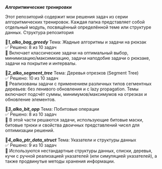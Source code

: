***Алгоритмические тренировки***

Этот репозиторий содержит мои решения задач из серии алгоритмических тренировок. Каждая папка представляет собой отдельный модуль, посвящённый определённой теме или структуре данных.
Структура репозитория

📁***1_alko_bag_greedy***
Тема: Жадные алгоритмы и задачи на рюкзак \
✅ Решено: 8 из 10 задач \
📌 Включает классические задачи на оптимальный выбор, минимизацию/максимизацию, задачи наподобие задачи о рюкзаке, задачи на покрытие и интервалы.

📁***2_alko_segment_tree***
Тема: Деревья отрезков (Segment Tree)\
✅ Решено: 10 из 10 задач\
📌 Реализованы задачи с применением различных типов сегментных деревьев: без ленивого обновления и с lazy propagation. Темы включают подсчёт суммы, минимумов/максимумов на отрезках и обновление элементов.

📁***3_alko_bit_opp***
Тема: Побитовые операции\
✅ Решено: 8 из 10 задач\
📌 В этой части решаются задачи, использующие битовые маски, битовые трюки и свойства двоичных представлений чисел для оптимизации решений.

📁***4_alko_ptr_data_struct***
Тема: Указатели и структуры данных\
✅ Решено: 9 из 10 задач\
📌 Используются нестандартные структуры данных, списки, деревья, кучи с ручной реализацией указателей (или симуляцией указателей), а также продвинутые методы хранения информации.
